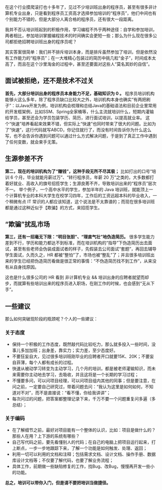 在这个行业摸爬滚打也十多年了，见过不少培训班出身的程序员，甚至有很多非计算机专业出身，只是看到程序员工资高才选择参加培训的“程序员”，他们中间也有个别能力不错的，但是大部分人离合格的程序员，还有很大一段距离。

我并不否认培训班起到的积极作用，学习编程不外乎两种途径：自学和参加培训，两者相比，参加培训掌握编程技术的时间确实会更短一些；那么为什么现在很多公司都拒绝招聘培训班出身的程序员呢？

其实答案很简单：我们并不排斥培训本身，而是排斥虽然参加了培训，但是依然没有工作能力的“程序员”；在一大堆精心包装过的简历中挑几粒“金子”，时间成本太高了，而且在这个沙里淘金的过程中，甚至还要面对这些人“莫名其妙的自信”。

## 面试被拒绝，还不是技术不过关

**首先，大部分培训出身的程序员本身能力不足，基础知识为 0 。**
程序员培训机构能够火这么多年，除了程序员缺口比较大之外，培训机构本身也确实“有两把刷子”：以Java开发为例，培训机构会梳理和总结Java的基础语法和目前企业里常用的开发框架例，比如SSM、Spring全家桶等，什么主流就培训什么，短期内灌输给学员，甚至还会为学员包装学历、简历，进行面试培训，以提高就业率。
这个“快速”培养看起来效果不错，但实际上“快速”也同时带来了很大的问题。比如为了“快速”，这行代码就写ABCD，你记住就行了，而没有时间告诉你为什么这么写，也不会告诉你遇到问题可以通过什么方式解决问题，于是到了真正工作中遇到了任何变数，就会束手无策。

## 生源参差不齐

**第二，现在的培训机构为了“赚钱”，这种手段无所不尽其极；**
比如打出的口号“培训 6 个月，毕业就能月薪过万”、“转行程序员，年薪 20 万”之类的，大多数都打着好就业、高收入的旗号招揽学生；生源良莠不齐，导致培训出来的“程序员”层次不一。
举个例子，一个高中水平的学生，参加半年的 Java 培训班，就能顶上一个计算机专业的本科大学生在校学习四年，工作后的工资远超本科的毕业收入，一个稍微有点 IT 常识的人都应该知道，这个说法是不太靠谱的；而现在很多培训班都是通过这种近似于【欺骗】的方式，来招揽学生。

## “欺骗”扰乱市场

**第三，还有一招毫无下限：“明目张胆”、“理直气壮”地伪造简历。**
很多学生能力差到不行，学历和能力都达不到标准，而在培训机构的“指导”下伪造简历出去面试，甚至有些老师会伪装成面试者的样子，先假装去公司面试“套题”，再回去辅导学生面试，久而久之，HR 都被“整怕”了，市场也被“整乱”了；并且很多培训班出来的学生已经把伪造简历看做是很正常的事情：“不伪造简历找不到工作”，从来没有从自身找原因。

这也是什么很多公司的 HR 看到 非计算机专业 && 培训出身的应聘者就望而却步，而就算有些培训出来的程序员进入职场，在刚工作的时候，也会感到“无从下手”。

## 一些建议

那么如何突破现阶段的瓶颈呢？个人的一些建议：

### 关于态度
- 保持一个积极的工作态度，既然敲代码比较吃力，那么就多投入一些时间，没事儿多加加班；出身差，靠实力；实力差，至少态度好。
- 不要狂妄自大，见过很多培训班刚毕业的应聘者开口就要15K、20K；不要妄自菲薄，每个人都有成长的过程。
- 快速从被动学习转变为主动学习，几个月的培训，都是被老师灌输知识，而未来需要你主动地去学习，去吸收，并且这将是一个长期的学习过程；
- 不懂要多问，可以问项目经理，可以问项目组内其他的同事；但是要注意，在问之前，一定要自己研究过，带着问题去问：“我认为这里是如何如何，不知道对不对”，而不是直接说：“看不懂，你给我讲讲”；
- 每次问过的问题，把答案都整理记录下来，千万不要一个问题重复问多遍（多总结）；

### 关于编码
- 在了解细节之前，最好对项目能有一个整体的认识，比如：项目是做什么的？那些人在用？上下游的系统有哪些？
- 自己写代码之前，要先看懂别人的代码；在自己的电脑上把项目运行起来，打上断点，一步一步地跟踪下来，了解一个功能是如何触发、处理、返回；
- 利用一切可以利用的文档和注释；包括需求文档、设计文档、操作手册、数据库设计文档等；不仅要了解代码，也要了解业务流程；
- 具体工作，前期做一些缺陷修复的工作，找Bug、改Bug，慢慢再开发一些小的功能。

**总之，培训可以带你入门，但是请不要把培训当做捷径。**

